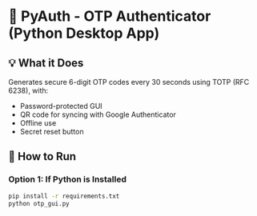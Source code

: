 # 🔐 PyAuth - OTP Authenticator (Python Desktop App)

## 💡 What it Does

Generates secure 6-digit OTP codes every 30 seconds using TOTP (RFC 6238), with:

- Password-protected GUI
- QR code for syncing with Google Authenticator
- Offline use
- Secret reset button

## 🚀 How to Run

### Option 1: If Python is Installed

```bash
pip install -r requirements.txt
python otp_gui.py
```
